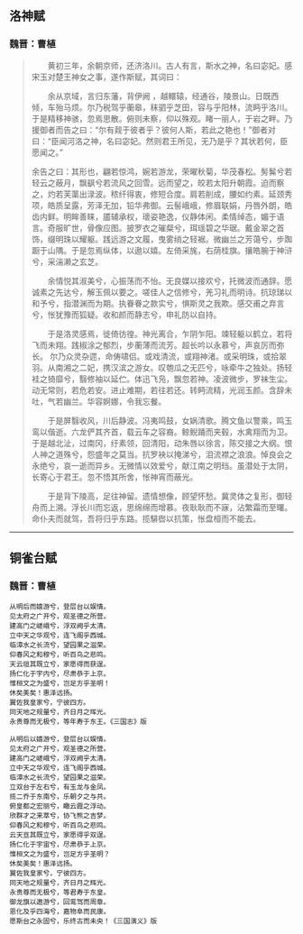 ## 洛神赋
### 魏晋：曹植
>
>　　黄初三年，余朝京师，还济洛川。古人有言，斯水之神，名曰宓妃。感宋玉对楚王神女之事，遂作斯赋，其词曰：
>
>　　余从京域，言归东藩，背伊阙 ，越轘辕，经通谷，陵景山。日既西倾，车殆马烦。尔乃税驾乎蘅皋，秣驷乎芝田，容与乎阳林，流眄乎洛川。于是精移神骇，忽焉思散。俯则未察，仰以殊观。睹一丽人，于岩之畔。乃援御者而告之曰：“尔有觌于彼者乎？彼何人斯，若此之艳也！”御者对曰：“臣闻河洛之神，名曰宓妃。然则君王所见，无乃是乎？其状若何，臣愿闻之。”
>
>    余告之曰：其形也，翩若惊鸿，婉若游龙，荣曜秋菊，华茂春松。髣髴兮若轻云之蔽月，飘飖兮若流风之回雪。远而望之，皎若太阳升朝霞。迫而察之，灼若芙蕖出渌波。秾纤得衷，修短合度。肩若削成，腰如约素。延颈秀项，皓质呈露，芳泽无加，铅华弗御。云髻峨峨，修眉联娟，丹唇外朗，皓齿内鲜。明眸善睐，靥辅承权，瓌姿艳逸，仪静体闲。柔情绰态，媚于语言。奇服旷世，骨像应图。披罗衣之璀粲兮，珥瑶碧之华琚。戴金翠之首饰，缀明珠以耀躯。践远游之文履，曳雾绡之轻裾。微幽兰之芳蔼兮，步踟蹰于山隅。于是忽焉纵体，以遨以嬉。左倚采旄，右荫桂旗。攘皓腕于神浒兮，采湍濑之玄芝。
>
>　　余情悦其淑美兮，心振荡而不怡。无良媒以接欢兮，托微波而通辞。愿诚素之先达兮，解玉佩以要之。嗟佳人之信修兮，羌习礼而明诗。抗琼珶以和予兮，指潜渊而为期。执眷眷之款实兮，惧斯灵之我欺。感交甫之弃言兮，怅犹豫而狐疑。收和颜而静志兮，申礼防以自持。
>
>　　于是洛灵感焉，徙倚彷徨。神光离合，乍阴乍阳。竦轻躯以鹤立，若将飞而未翔。践椒涂之郁烈，步蘅薄而流芳。超长吟以永慕兮，声哀厉而弥长。 尔乃众灵杂遝，命俦啸侣。或戏清流，或翔神渚。或采明珠，或拾翠羽。从南湘之二妃，携汉滨之游女。叹匏瓜之无匹兮，咏牵牛之独处。扬轻袿之猗靡兮，翳修袖以延伫。体迅飞凫，飘忽若神。凌波微步，罗袜生尘。动无常则，若危若安。进止难期，若往若还。转眄流精，光润玉颜。含辞未吐，气若幽兰。华容婀娜，令我忘餐。
>
>　　于是屏翳收风，川后静波。冯夷鸣鼓，女娲清歌。腾文鱼以警乘，鸣玉鸾以偕逝。六龙俨其齐首，载云车之容裔。鲸鲵踊而夹毂，水禽翔而为卫。于是越北沚，过南冈，纡素领，回清阳，动朱唇以徐言，陈交接之大纲。恨人神之道殊兮，怨盛年之莫当。抗罗袂以掩涕兮，泪流襟之浪浪。悼良会之永绝兮，哀一逝而异乡。无微情以效爱兮，献江南之明珰。虽潜处于太阴，长寄心于君王。忽不悟其所舍，怅神宵而蔽光。
>
>　　于是背下陵高，足往神留。遗情想像，顾望怀愁。冀灵体之复形，御轻舟而上溯。浮长川而忘返，思绵绵而增慕。夜耿耿而不寐，沾繁霜而至曙。命仆夫而就驾，吾将归乎东路。揽騑辔以抗策，怅盘桓而不能去。
>
---
## 铜雀台赋
### 魏晋：曹植

```
从明后而嬉游兮，登层台以娱情。
见太府之广开兮，观圣德之所营。
建高门之嵯峨兮，浮双阙乎太清。
立中天之华观兮，连飞阁乎西城。
临漳水之长流兮，望园果之滋荣。
仰春风之和穆兮，听百鸟之悲鸣。
天云垣其既立兮，家愿得而获逞。
扬仁化于宇内兮，尽肃恭于上京。
惟桓文之为盛兮，岂足方乎圣明！
休矣美矣！惠泽远扬。
翼佐我皇家兮，宁彼四方。
同天地之规量兮，齐日月之晖光。
永贵尊而无极兮，等年寿于东王。《三国志》版

从明后以嬉游兮，登层台以娱情。
见太府之广开兮，观圣德之所营。
建高门之嵯峨兮，浮双阙乎太清。
立中天之华观兮，连飞阁乎西城。
临漳水之长流兮，望园果之滋荣。
立双台于左右兮，有玉龙与金凤。
揽二乔于东南兮，乐朝夕之与共。
俯皇都之宏丽兮，瞰云霞之浮动。
欣群才之来萃兮，协飞熊之吉梦。
仰春风之和穆兮，听百鸟之悲鸣。
云天亘其既立兮，家愿得乎双逞。
扬仁化于宇宙兮，尽肃恭于上京。
惟桓文之为盛兮，岂足方乎圣明？
休矣美矣！惠泽远扬。
翼佐我皇家兮，宁彼四方。
同天地之规量兮，齐日月之辉光。
永贵尊而无极兮，等君寿于东皇。
御龙旗以遨游兮，回鸾驾而周章。
恩化及乎四海兮，嘉物阜而民康。
愿斯台之永固兮，乐终古而未央！《三国演义》版
```
